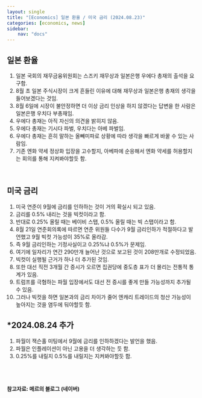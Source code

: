 ```yaml
---
layout: single
title: "[Economics] 일본 환율 / 미국 금리 (2024.08.23)"
categories: [economics, news]
sidebar:
    nav: "docs"
---
```


## 일본 환율
1. 일본 국회의 재무금융위원회는 스즈키 재무상과 일본은행 우에다 총재의 출석을 요구함.
1. 8월 초 일본 주식시장이 크게 흔들린 이유에 대해 재무상과 일본은행 총재의 생각을 들어보겠다는 것임.
1. 8월 6일에 시장이 불안정하면 더 이상 금리 인상을 하지 않겠다는 답변을 한 사람은 일본은행 우치다 부총재임.
1. 우에다 총재는 아직 자신의 의견을 밝히지 않음.
1. 우에다 총재는 기시다 파벌, 우치다는 아베 파벌임.
1. 우에다 총재는 흔히 말하는 올빼미파로 상황에 따라 생각을 빠르게 바꿀 수 있는 사람임.
1. 기존 엔화 약세 정상화 입장을 고수할지, 아베파에 순응해서 엔화 약세를 허용할지는 회의를 통해 지켜봐야할듯 함.

<br/>

## 미국 금리
1. 미국 연준이 9월에 금리를 인하하는 것이 거의 확실시 되고 있음.
1. 금리를 0.5% 내리는 것을 빅컷이라고 함.
1. 반대로 0.25% 올릴 때는 베이비 스탭, 0.5% 올릴 때는 빅 스탭이라고 함.
1. 8월 21일 연준회의록에 따르면 연준 위원들 다수가 9월 금리인하가 적절하다고 발언했고 9월 빅컷 가능성이 35%로 올라감.
1. 즉 9월 금리인하는 기정사실이고 0.25%냐 0.5%가 문제임.
1. 여기에 일자리가 연간 290만개 늘어난 것으로 보고된 것이 208만개로 수정되었음.
1. 빅컷이 실행될 근거가 하나 더 추가된 것임.
1. 또한 대선 직전 3개월 간 증시가 오르면 집권당에 중도층 표가 더 몰리는 전통적 통계가 있음.
1. 트럼프를 극혐하는 파월 입장에서도 대선 전 증시를 좋게 만들 가능성까지 추가될 수 있음.
1. 그러나 빅컷을 하면 일본과의 금리 차이가 줄어 엔캐리 트레이드의 청산 가능성이 높아지는 것을 염두에 둬야할듯 함.

## *2024.08.24 추가
1. 파월이 잭슨홀 미팅에서 9월에 금리를 인하하겠다는 발언을 했음.
1. 파월은 인플레이션이 아닌 고용을 더 생각하는 듯 함.
1. 0.25%를 내릴지 0.5%를 내릴지는 지켜봐야할듯 함.


<br/>
<br/>

#### 참고자료: 메르의 블로그 (네이버) 
